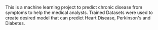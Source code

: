 This is a machine learning project to predict chronic disease from symptoms to help the medical analysts. Trained Datasets were used to create desired model that can predict Heart Disease, Perkinson's and Diabetes.
